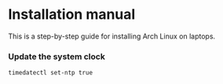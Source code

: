 # Installation manual 
This is a step-by-step guide for installing Arch Linux on laptops.
### Update the system clock
```
timedatectl set-ntp true
```
